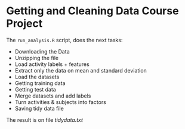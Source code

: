 # Getting and Cleaning Data Course Project

The `run_analysis.R` script, does the next tasks:

- Downloading the Data
- Unzipping the file
- Load activity labels + features
- Extract only the data on mean and standard deviation
- Load the datasets
- Getting training data
- Getting test data
- Merge datasets and add labels
- Turn activities & subjects into factors
- Saving tidy data file



The result is on file _tidydata.txt_